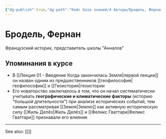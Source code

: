 ```yaml
---
{"dg-publish":true,"dg-path":"Кейс база знаний/4 Авторы/Бродель, Фернан","permalink":"/kejs-baza-znanij/4-avtory/brodel-fernan/"}
---
```


# Бродель, Фернан

Французский историк, представитель школы "Анналов"

## Упоминания в курсе
- В [[Лекция 01 - Введение Когда закончилась Земля\|первой лекции]] он назван одним из предшественников [[геофилософия\|геофилософии]] и [[Геоистория|геоистории
- Его новаторство заключалось в том, что он начал систематически учитывать **географические и климатические факторы** (историю "большой длительности") при анализе исторических событий, тем самым рассматривая [[Земля\|Землю]] как активную историческую силу [[Жиль Делёз\|Жиль Делёз]] и [[Феликс Гваттари\|Феликс Гваттари]] признавали его влияние






---
See also:
[[]]
